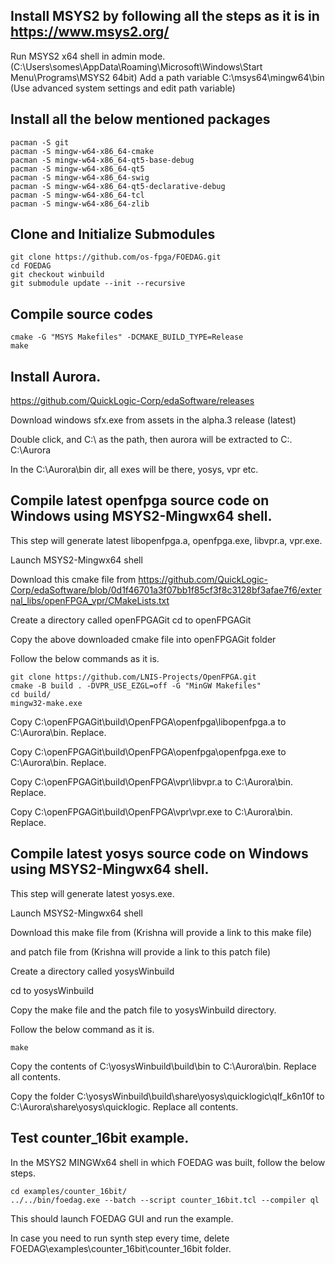 
## Install MSYS2 by following all the steps as it is in https://www.msys2.org/

Run MSYS2 x64 shell in admin mode. (C:\Users\somes\AppData\Roaming\Microsoft\Windows\Start Menu\Programs\MSYS2 64bit)
Add a path variable C:\msys64\mingw64\bin (Use advanced system settings and edit path variable)

## Install all the below mentioned packages
```
pacman -S git
pacman -S mingw-w64-x86_64-cmake
pacman -S mingw-w64-x86_64-qt5-base-debug
pacman -S mingw-w64-x86_64-qt5
pacman -S mingw-w64-x86_64-swig
pacman -S mingw-w64-x86_64-qt5-declarative-debug
pacman -S mingw-w64-x86_64-tcl
pacman -S mingw-w64-x86_64-zlib
```

## Clone and Initialize Submodules
```
git clone https://github.com/os-fpga/FOEDAG.git
cd FOEDAG
git checkout winbuild
git submodule update --init --recursive
```
## Compile source codes

```
cmake -G "MSYS Makefiles" -DCMAKE_BUILD_TYPE=Release
make
```


## Install Aurora.

https://github.com/QuickLogic-Corp/edaSoftware/releases

Download windows sfx.exe from assets in the alpha.3 release (latest)

Double click, and C:\ as the path, then aurora will be extracted to C:\. C:\Aurora

In the C:\Aurora\bin dir, all exes will be there, yosys, vpr etc.



## Compile latest openfpga source code on Windows using MSYS2-Mingwx64 shell.
This step will generate latest libopenfpga.a, openfpga.exe, libvpr.a, vpr.exe.

Launch MSYS2-Mingwx64 shell

Download this cmake file from
https://github.com/QuickLogic-Corp/edaSoftware/blob/0d1f46701a3f07bb1f85cf3f8c3128bf3afae7f6/external_libs/openFPGA_vpr/CMakeLists.txt

Create a directory called openFPGAGit
cd to openFPGAGit

Copy the above downloaded cmake file into openFPGAGit folder

Follow the below commands as it is.
```
git clone https://github.com/LNIS-Projects/OpenFPGA.git
cmake -B build . -DVPR_USE_EZGL=off -G "MinGW Makefiles"
cd build/
mingw32-make.exe
```
Copy C:\openFPGAGit\build\OpenFPGA\openfpga\libopenfpga.a to C:\Aurora\bin. Replace.

Copy C:\openFPGAGit\build\OpenFPGA\openfpga\openfpga.exe to C:\Aurora\bin. Replace.

Copy C:\openFPGAGit\build\OpenFPGA\vpr\libvpr.a to C:\Aurora\bin. Replace.

Copy C:\openFPGAGit\build\OpenFPGA\vpr\vpr.exe to C:\Aurora\bin. Replace.



## Compile latest yosys source code on Windows using MSYS2-Mingwx64 shell.

This step will generate latest yosys.exe.

Launch MSYS2-Mingwx64 shell

Download this make file from
(Krishna will provide a link to this make file)

and patch file from
(Krishna will provide a link to this patch file)

Create a directory called yosysWinbuild

cd to yosysWinbuild

Copy the make file and the patch file to yosysWinbuild directory.

Follow the below command as it is.
```
make
```

Copy the contents of C:\yosysWinbuild\build\bin to C:\Aurora\bin. Replace all contents.

Copy the folder C:\yosysWinbuild\build\share\yosys\quicklogic\qlf_k6n10f to C:\Aurora\share\yosys\quicklogic. Replace all contents.


## Test counter_16bit example.
In the MSYS2 MINGWx64 shell in which FOEDAG was built, follow the below steps.

```
cd examples/counter_16bit/
../../bin/foedag.exe --batch --script counter_16bit.tcl --compiler ql
```
This should launch FOEDAG GUI and run the example.

In case you need to run synth step every time, delete FOEDAG\examples\counter_16bit\counter_16bit folder.